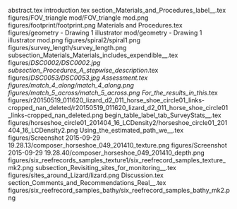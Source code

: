 abstract.tex
introduction.tex
section_Materials_and_Procedures_label__.tex
figures/FOV_triangle mod/FOV_triangle mod.png
figures/footprint/footprint.png
Materials and Procedures.tex
figures/geometry - Drawing 1 illustrator mod/geometry - Drawing 1 illustrator mod.png
figures/spiral2/spiral1.png
figures/survey_length/survey_length.png
subsection_Materials_Materials_includes_expendible__.tex
figures/_DSC0002/_DSC0002.jpg
subsection_Procedures_A_stepwise_description__.tex
figures/_DSC0053/_DSC0053.jpg
Assessment.tex
figures/match_4_along/match_4_along.png
figures/match_5_across/match_5_across.png
For_the_results_in_this__.tex
figures/r20150519_011620_lizard_d2_011_horse_shoe_circle01_links-cropped_nan_deleted/r20150519_011620_lizard_d2_011_horse_shoe_circle01_links-cropped_nan_deleted.png
begin_table_label_tab_SurveyStats__.tex
figures/horseshoe_circle01_201404_16_LCDensity2/horseshoe_circle01_201404_16_LCDensity2.png
Using_the_estimated_path_we__.tex
figures/Screenshot 2015-09-29 19.28.13/composer_horseshoe_049_201410_texture.png
figures/Screenshot 2015-09-29 19.28.40/composer_horseshoe_049_201410_depth.png
figures/six_reefrecords_samples_texture1/six_reefrecord_samples_texture_mk2.png
subsection_Revisiting_sites_for_monitoring__.tex
figures/sites_around_Lizard/lizard.png
Discussion.tex
section_Comments_and_Recommendations_Real__.tex
figures/six_reefrecord_samples_bathy/six_reefrecord_samples_bathy_mk2.png